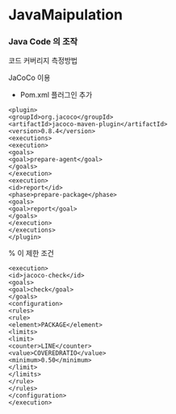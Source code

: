 # JavaMaipulation

### Java Code 의 조작

코드 커버리지 측정방법

JaCoCo 이용


* Pom.xml 플러그인 추가
~~~
<plugin>
<groupId>org.jacoco</groupId>
<artifactId>jacoco-maven-plugin</artifactId>
<version>0.8.4</version>
<executions>
<execution>
<goals>
<goal>prepare-agent</goal>
</goals>
</execution>
<execution>
<id>report</id>
<phase>prepare-package</phase>
<goals>
<goal>report</goal>
</goals>
</execution>
</executions>
</plugin>
~~~


% 이 제한 조건
~~~
<execution>
<id>jacoco-check</id>
<goals>
<goal>check</goal>
</goals>
<configuration>
<rules>
<rule>
<element>PACKAGE</element>
<limits>
<limit>
<counter>LINE</counter>
<value>COVEREDRATIO</value>
<minimum>0.50</minimum>
</limit>
</limits>
</rule>
</rules>
</configuration>
</execution>
~~~

